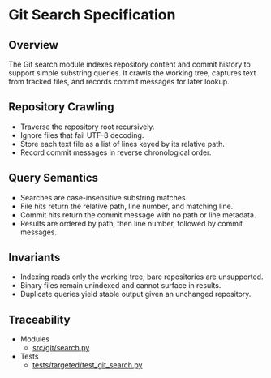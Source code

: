 # Git Search Specification

## Overview

The Git search module indexes repository content and commit history to support
simple substring queries. It crawls the working tree, captures text from tracked
files, and records commit messages for later lookup.

## Repository Crawling

- Traverse the repository root recursively.
- Ignore files that fail UTF-8 decoding.
- Store each text file as a list of lines keyed by its relative path.
- Record commit messages in reverse chronological order.

## Query Semantics

- Searches are case-insensitive substring matches.
- File hits return the relative path, line number, and matching line.
- Commit hits return the commit message with no path or line metadata.
- Results are ordered by path, then line number, followed by commit messages.

## Invariants

- Indexing reads only the working tree; bare repositories are unsupported.
- Binary files remain unindexed and cannot surface in results.
- Duplicate queries yield stable output given an unchanged repository.

## Traceability

- Modules
  - [src/git/search.py](../../src/git/search.py)
- Tests
  - [tests/targeted/test_git_search.py](../../tests/targeted/test_git_search.py)
